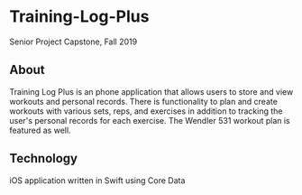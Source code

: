 # Training-Log-Plus
Senior Project Capstone, Fall 2019

## About
Training Log Plus is an phone application that allows users to store and view workouts and personal records. There is functionality to plan and create workouts with various sets, reps, and exercises in addition to tracking the user's personal records for each exercise. The Wendler 531 workout plan is featured as well.

## Technology
iOS application written in Swift using Core Data

